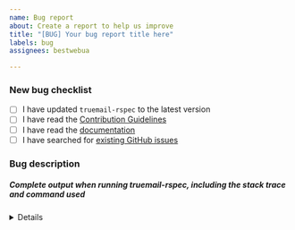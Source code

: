 ```yaml
---
name: Bug report
about: Create a report to help us improve
title: "[BUG] Your bug report title here"
labels: bug
assignees: bestwebua

---
```


<!-- Thanks for helping to make Truemail better! Before submit your bug, please make sure to check the following boxes by putting an x in the [ ] (don't: [x ], [ x], do: [x]) -->

### New bug checklist

- [ ] I have updated `truemail-rspec` to the latest version
- [ ] I have read the [Contribution Guidelines](https://github.com/truemail-rb/truemail-rspec/blob/master/CONTRIBUTING.md)
- [ ] I have read the [documentation](https://truemail-rb.org/truemail-rspec)
- [ ] I have searched for [existing GitHub issues](https://github.com/truemail-rb/truemail-rspec/issues)

<!-- Please use next pattern for your bug report title: [BUG] Your bug report title here -->

### Bug description
<!-- Please include what's happening, expected behavior, and any relevant code samples -->

##### Complete output when running truemail-rspec, including the stack trace and command used

<details>
  <pre>[INSERT OUTPUT HERE]</pre>
</details>
